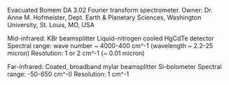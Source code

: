 Evacuated Bomem DA 3.02 Fourier transform spectrometer.  Owner: Dr. Anne M.
Hofmeister, Dept. Earth & Planetary Sciences, Washington University, St. Louis, MO,
USA

Mid-infrared:
KBr beamsplitter
Liquid-nitrogen cooled HgCdTe detector
Spectral range: wave number ~ 4000-400 cm^-1 (wavelength ~ 2.2-25 micron)
Resolution: 1 or 2 cm^-1 (~ 0.01 micron) 

Far-infrared:
Coated, broadband mylar beamsplitter
Si-bolometer
Spectral range: -50-650 cm^-I)
Resolution: 1 cm^-1